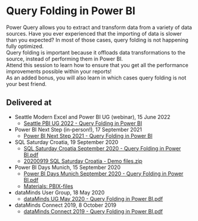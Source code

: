 # Query Folding in Power BI  
Power Query allows you to extract and transform data from a variety of data sources. Have you ever experienced that the importing of data is slower than you expected? In most of those cases, query folding is not happening fully optimized.  
Query folding is important because it offloads data transformations to the source, instead of performing them in Power BI.  
Attend this session to learn how to ensure that you get all the performance improvements possible within your reports!  
As an added bonus, you will also learn in which cases query folding is not your best friend.

## Delivered at
* Seattle Modern Excel and Power BI UG (webinar), 15 June 2022
  * [Seattle PBI UG 2022 - Query Folding in Power BI](https://github.com/NickyvVr/talks/blob/master/slides/Seattle%20PBI%20UG%202022%20-%20Query%20Folding%20in%20Power%20BI.pdf)
* Power BI Next Step (in-person!), 17 September 2021
  * [Power BI Next Step 2021 - Query Folding in Power BI](https://github.com/NickyvVr/talks/blob/master/slides/Power%20BI%20Next%20Step%202021%20-%20Query%20Folding%20in%20Power%20BI.pdf)
* SQL Saturday Croatia, 19 September 2020
  * [SQL Saturday Croatia September 2020 - Query Folding in Power BI.pdf](https://github.com/NickyvVr/talks/blob/master/slides/SQL%20Saturday%20Croatia%20September%202020%20-%20Query%20Folding%20in%20Power%20BI.pdf)
  * [20200919 SQL Saturday Croatia - Demo files.zip](https://github.com/NickyvVr/talks/blob/master/materials/20200919%20SQL%20Saturday%20Croatia%20-%20Demo%20files.zip)
* Power BI Days Munich, 15 September 2020
  * [Power BI Days Munich September 2020 - Query Folding in Power BI.pdf](https://github.com/NickyvVr/talks/blob/master/slides/Power%20BI%20Days%20Munich%20September%202020%20-%20Query%20Folding%20in%20Power%20BI.pdf)
  * [Materials: PBIX-files](https://github.com/NickyvVr/talks/raw/master/materials/20200915%20Power%20BI%20Days%20Munich%20-%20Demo%20files.zip)
* dataMinds User Group, 18 May 2020  
  * [dataMinds UG May 2020 - Query Folding in Power BI.pdf](https://github.com/NickyvVr/talks/blob/master/slides/dataMinds%20UG%20May%202020%20-%20Query%20Folding%20in%20Power%20BI.pdf)
* dataMinds Connect 2019, 8 October 2019  
  * [dataMinds Connect 2019 - Query Folding in Power BI.pdf](https://github.com/NickyvVr/talks/blob/master/slides/dataMinds%20Connect%202019%20-%20Query%20Folding%20in%20Power%20BI.pdf)
